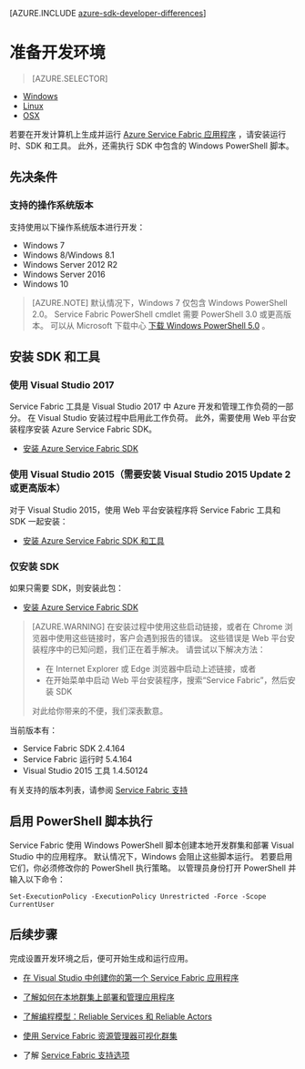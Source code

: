 <properties
    pageTitle="设置 Azure 微服务的开发环境 | Azure"
    description="安装运行时、SDK 和工具并创建本地开发群集。 完成此设置后，你就可以开始生成应用程序。"
    services="service-fabric"
    documentationcenter=".net"
    author="rwike77"
    manager="timlt"
    editor=""
    translationtype="Human Translation" />
<tags
    ms.assetid="b94e2d2e-435c-474a-ae34-4adecd0e6f8f"
    ms.service="service-fabric"
    ms.devlang="dotNet"
    ms.topic="get-started-article"
    ms.tgt_pltfrm="NA"
    ms.workload="NA"
    ms.date="03/07/2017"
    wacn.date="04/24/2017"
    ms.author="ryanwi, mikhegn"
    ms.sourcegitcommit="a114d832e9c5320e9a109c9020fcaa2f2fdd43a9"
    ms.openlocfilehash="3cf8121b2afbb00a3e67dd6fca26671613db1e23"
    ms.lasthandoff="04/14/2017" />
[AZURE.INCLUDE [azure-sdk-developer-differences](../../includes/azure-sdk-developer-differences.md)]
# <a name="prepare-your-development-environment"></a>准备开发环境
> [AZURE.SELECTOR]
- [Windows](/documentation/articles/service-fabric-get-started/)
- [Linux](/documentation/articles/service-fabric-get-started-linux/)
- [OSX](/documentation/articles/service-fabric-get-started-mac/)

 若要在开发计算机上生成并运行 [Azure Service Fabric 应用程序][1] ，请安装运行时、SDK 和工具。 此外，还需执行 SDK 中包含的 Windows PowerShell 脚本。

## <a name="prerequisites"></a>先决条件
### <a name="supported-operating-system-versions"></a>支持的操作系统版本
支持使用以下操作系统版本进行开发：

* Windows 7
* Windows 8/Windows 8.1
* Windows Server 2012 R2
* Windows Server 2016
* Windows 10

> [AZURE.NOTE]
> 默认情况下，Windows 7 仅包含 Windows PowerShell 2.0。 Service Fabric PowerShell cmdlet 需要 PowerShell 3.0 或更高版本。 可以从 Microsoft 下载中心 [下载 Windows PowerShell 5.0][powershell5-download] 。
> 
> 

## <a name="install-the-sdk-and-tools"></a>安装 SDK 和工具
### <a name="to-use-visual-studio-2017"></a>使用 Visual Studio 2017
Service Fabric 工具是 Visual Studio 2017 中 Azure 开发和管理工作负荷的一部分。 在 Visual Studio 安装过程中启用此工作负荷。
此外，需要使用 Web 平台安装程序安装 Azure Service Fabric SDK。

* [安装 Azure Service Fabric SDK][core-sdk]

### <a name="to-use-visual-studio-2015-requires-visual-studio-2015-update-2-or-later"></a>使用 Visual Studio 2015（需要安装 Visual Studio 2015 Update 2 或更高版本）
对于 Visual Studio 2015，使用 Web 平台安装程序将 Service Fabric 工具和 SDK 一起安装：

* [安装 Azure Service Fabric SDK 和工具][full-bundle-vs2015]

### <a name="sdk-installation-only"></a>仅安装 SDK
如果只需要 SDK，则安装此包：
* [安装 Azure Service Fabric SDK][core-sdk]

> [AZURE.WARNING]
> 在安装过程中使用这些启动链接，或者在 Chrome 浏览器中使用这些链接时，客户会遇到报告的错误。 这些错误是 Web 平台安装程序中的已知问题，我们正在着手解决。  请尝试以下解决方法：
>- 在 Internet Explorer 或 Edge 浏览器中启动上述链接，或者
>- 在开始菜单中启动 Web 平台安装程序，搜索“Service Fabric”，然后安装 SDK
> 
> 对此给你带来的不便，我们深表歉意。 

当前版本有：
* Service Fabric SDK 2.4.164
* Service Fabric 运行时 5.4.164
* Visual Studio 2015 工具 1.4.50124

有关支持的版本列表，请参阅 [Service Fabric 支持](/documentation/articles/service-fabric-support/)

## <a name="enable-powershell-script-execution"></a>启用 PowerShell 脚本执行
Service Fabric 使用 Windows PowerShell 脚本创建本地开发群集和部署 Visual Studio 中的应用程序。 默认情况下，Windows 会阻止这些脚本运行。 若要启用它们，你必须修改你的 PowerShell 执行策略。 以管理员身份打开 PowerShell 并输入以下命令：


	Set-ExecutionPolicy -ExecutionPolicy Unrestricted -Force -Scope CurrentUser

## <a name="next-steps"></a>后续步骤
完成设置开发环境之后，便可开始生成和运行应用。

* [在 Visual Studio 中创建你的第一个 Service Fabric 应用程序](/documentation/articles/service-fabric-create-your-first-application-in-visual-studio/)
* [了解如何在本地群集上部署和管理应用程序](/documentation/articles/service-fabric-get-started-with-a-local-cluster/)
* [了解编程模型：Reliable Services 和 Reliable Actors](/documentation/articles/service-fabric-choose-framework/)

* [使用 Service Fabric 资源管理器可视化群集](/documentation/articles/service-fabric-visualizing-your-cluster/)
* 了解 [Service Fabric 支持选项](/documentation/articles/service-fabric-support/)

[1]: /home/features/service-fabric "Service Fabric 活动页"
[2]: http://go.microsoft.com/fwlink/?LinkId=517106 "VS RC"
[full-bundle-vs2015]:http://www.microsoft.com/web/handlers/webpi.ashx?command=getinstallerredirect&appid=MicrosoftAzure-ServiceFabric-VS2015 "VS 2015 WebPI 链接"
[full-bundle-dev15]:http://www.microsoft.com/web/handlers/webpi.ashx?command=getinstallerredirect&appid=MicrosoftAzure-ServiceFabric-Dev15 "Dev15 WebPI 链接"
[core-sdk]:http://www.microsoft.com/web/handlers/webpi.ashx?command=getinstallerredirect&appid=MicrosoftAzure-ServiceFabric-CoreSDK "Core SDK WebPI 链接"
[powershell5-download]:https://www.microsoft.com/en-us/download/details.aspx?id=50395
<!--update: update VS 2017 RC to VS 2017;add anchors to sub titles-->
